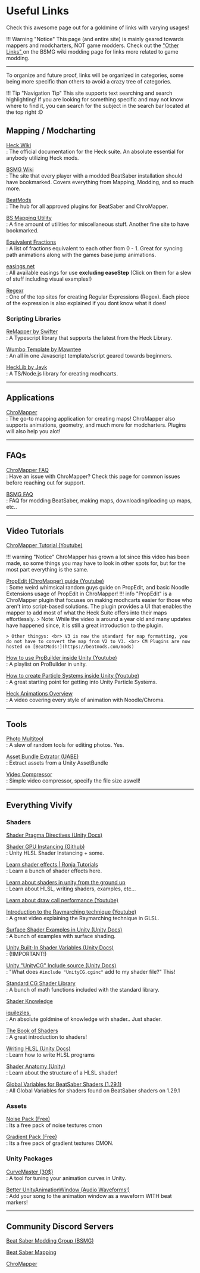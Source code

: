# Useful Links
Check this awesome page out for a goldmine of links with varying usages!


!!! Warning "Notice"
    This page (and entire site) is mainly geared towards mappers and modcharters, NOT game modders. Check out the ["Other Links" ](https://bsmg.wiki/modding/pc/#other-links) on the BSMG wiki modding page for links more related to game modding.

<hr>

To organize and future proof, links will be organized in categories, some being more specific than others to avoid a crazy tree of categories. 

!!! Tip "Navigation Tip"
    This site supports text searching and search highlighting! If you are looking for something specific and may not know where to find it, you can search for the subject in the search bar located at the top right :D

## Mapping / Modcharting

[Heck Wiki](https://heck.aeroluna.dev) <br> : The official documentation for the Heck suite. An absolute essential for anybody utilizing Heck mods.

[BSMG Wiki](https://bsmg.wiki/) <br> : The site that every player with a modded BeatSaber installation should have bookmarked. Covers everything from Mapping, Modding, and so much more.

[BeatMods](https://beatmods.com/mods) <br> : The hub for all approved plugins for BeatSaber and ChroMapper.

[BS Mapping Utility](https://kivalevan.me/BeatSaber-MappingUtility/) <br> : A fine amount of utilities for miscellaneous stuff. Another fine site to have bookmarked.

[Equivalent Fractions](http://www.cleavebooks.co.uk/scol/equivf.htm) <br> : A list of fractions equivalent to each other from 0 - 1. Great for syncing path animations along with the games base jump animations.

[easings.net](https://easings.net) <br> : All available easings for use **excluding easeStep** (Click on them for a slew of stuff including visual examples!)

[Regexr](https://regexr.com) <br> : One of the top sites for creating Regular Expressions (Regex). Each piece of the expression is also explained if you dont know what it does!

### Scripting Libraries

[ReMapper by Swifter](https://github.com/Swifter1243/ReMapper) <br> : A Typescript library that supports the latest from the Heck Library.

[Wumbo Template by Mawntee](https://github.com/Mawntee/modhcart/tree/main/Templates%20and%20Tools/Wumbo%20Modchart%20Template) <br> : An all in one Javascript template/script geared towards beginners.

[HeckLib by Jevk](https://github.com/Heck-Library/HeckLib) <br> : A TS/Node.js library for creating modhcarts.

<hr>

## Applications

[ChroMapper](https://cm.topc.at/dl) <br> : The go-to mapping application for creating maps! ChroMapper also supports animations, geometry, and much more for modcharters. Plugins will also help you alot!

<hr>

## FAQs

[ChroMapper FAQ](https://chromapper.atlassian.net/wiki/spaces/UG/overview) <br> : Have an issue with ChroMapper? Check this page for common issues before reaching out for support.

[BSMG FAQ](https://bsmg.wiki/faq/) <br> : FAQ for modding BeatSaber, making maps, downloading/loading up maps, etc..

<hr>

## Video Tutorials

[ChroMapper Tutorial (Youtube)](https://youtu.be/6SixwKR43Zg)

!!! warning "Notice"
    ChroMapper has grown a lot since this video has been made, so some things you may have to look in other spots for, but for the most part everything is the same.

[PropEdit (ChroMapper) guide (Youtube)](https://www.youtube.com/watch?v=FXcnebgOLpA) <br> : Some weird whimsical random guys guide on PropEdit, and basic Noodle Extensions usage of PropEdit in ChroMapper!
!!! info 
    "PropEdit" is a ChroMapper plugin that focuses on making modhcarts easier for those who aren't into script-based solutions. The plugin provides a UI that enables the mapper to add most of what the Heck Suite offers into their maps effortlessly.
    > Note: While the video is around a year old and many updates have happened since, it is still a great introduction to the plugin.

    > Other thingys: <br> V3 is now the standard for map formatting, you do not have to convert the map from V2 to V3. <br> CM Plugins are now hosted on [BeatMods!](https://beatmods.com/mods)

[How to use ProBuilder inside Unity (Youtube)](https://www.youtube.com/playlist?list=PLhvjMi_0yrQxvy_bDuGqRni8952571Bp3) <br> : A playlist on ProBuilder in unity.

[How to create Particle Systems inside Unity (Youtube)](https://www.youtube.com/watch?v=2UaOIAAcbPc) <br> : A great starting point for getting into Unity Particle Systems.

[Heck Animations Overview](https://www.youtube.com/watch?v=nMHaPJ8o-Jk) <br> : A video covering every style of animation with Noodle/Chroma.



<hr>

## Tools

[Photo Multitool](https://www.photomultitool.com/tools) <br> : A slew of random tools for editing photos. Yes.

[Asset Bundle Extrator (UABE)](https://github.com/SeriousCache/UABE) <br> : Extract assets from a Unity AssetBundle

[Video Compressor](https://8mb.video/) <br> : Simple video compressor, specify the file size aswell!

<hr>

## Everything Vivify


### Shaders

[Shader Pragma Directives (Unity Docs)](https://docs.unity3d.com/Manual/SL-PragmaDirectives.html)

[Shader GPU Instancing (Github)](https://github.com/pema99/shader-knowledge/blob/main/gpu-instancing.md) <br> : Unity HLSL Shader Instancing + some.

[Learn shader effects | Ronja Tutorials](https://www.ronja-tutorials.com) <br> : Learn a bunch of shader effects here.

[Learn about shaders in unity from the ground up](https://docs.unity3d.com/2019.4/Documentation/Manual/shader-writing.html) <br> : Learn about HLSL, writing shaders, examples, etc...

[Learn about draw call performance (Youtube)](https://www.youtube.com/watch?v=IrYPkSIvpIw)

[Introduction to the Raymarching technique (Youtube)](https://www.youtube.com/watch?v=khblXafu7iA) <br> : A great video explaining the Raymarching technique in GLSL.

[Surface Shader Examples in Unity (Unity Docs)](https://docs.unity3d.com/Manual/SL-SurfaceShaderExamples.html) <br> : A bunch of examples with surface shading.

[Unity Built-In Shader Variables (Unity Docs)](https://docs.unity3d.com/Manual/SL-UnityShaderVariables.html) <br> : (!IMPORTANT!)

[Unity "UnityCG" Include source (Unity Docs)](https://github.com/TwoTailsGames/Unity-Built-in-Shaders/blob/master/CGIncludes/UnityCG.cginc) <br> : "What does `#include "UnityCG.cginc"` add to my shader file?" This!

[Standard CG Shader Library](https://developer.download.nvidia.com/cg/index_stdlib.html) <br> : A bunch of math functions included with the standard library.

[Shader Knowledge](https://github.com/pema99/shader-knowledge)

[iquilezles.](https://iquilezles.org/articles/) <br> : An absolute goldmine of knowledge with shader.. Just shader.

[The Book of Shaders](https://thebookofshaders.com/01/) <br> : A great introduction to shaders!

[Writing HLSL (Unity Docs)](https://docs.unity3d.com/Manual/SL-ShaderPrograms.html) <br> : Learn how to write HLSL programs

[Shader Anatomy (Unity)](https://learn.unity.com/tutorial/shaderlab-anatomy-of-a-shader) <br> : Learn about the structure of a HLSL shader!

[Global Variables for BeatSaber Shaders (1.29.1)](https://pastebin.com/XKmuwJZz) <br> : All Global Variables for shaders found on BeatSaber shaders on 1.29.1

### Assets

[Noise Pack (Free)](https://opengameart.org/content/noise-texture-pack) <br> : Its a free pack of noise textures cmon

[Gradient Pack (Free)](https://opengameart.org/content/gradient-texture-pack) <br> : Its a free pack of gradient textures CMON.


### Unity Packages

[CurveMaster (30$)](https://assetstore.unity.com/packages/tools/animation/curve-master-252505) <br> : A tool for tuning your animation curves in Unity.

[Better UnityAnimationWindow (Audio Waveforms!)](https://github.com/swifter1243/UnityAnimationWindow) <br> : Add your song to the animation window as a waveform WITH beat markers!

<hr>


## Community Discord Servers

[Beat Saber Modding Group (BSMG)](https://discord.gg/beatsabermods)

[Beat Saber Mapping](https://discord.gg/ArT4BTQ)

[ChroMapper](https://discord.gg/YmEt9EZ8pw)